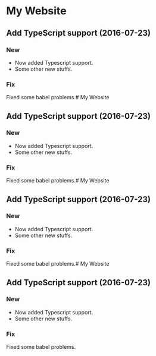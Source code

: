 # My Website

## Add TypeScript support (2016-07-23)

### New

- Now added Typescript support.
- Some other new stuffs.

### Fix

Fixed some babel problems.# My Website

## Add TypeScript support (2016-07-23)

### New

- Now added Typescript support.
- Some other new stuffs.

### Fix

Fixed some babel problems.# My Website

## Add TypeScript support (2016-07-23)

### New

- Now added Typescript support.
- Some other new stuffs.

### Fix

Fixed some babel problems.# My Website

## Add TypeScript support (2016-07-23)

### New

- Now added Typescript support.
- Some other new stuffs.

### Fix

Fixed some babel problems.